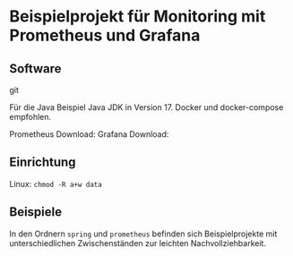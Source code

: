 # Beispielprojekt für Monitoring mit Prometheus und Grafana

## Software

git

Für die Java Beispiel Java JDK in Version 17.
Docker und docker-compose empfohlen.

Prometheus Download:
Grafana Download:


## Einrichtung

Linux:
`chmod -R a+w data`

## Beispiele
In den Ordnern `spring` und `prometheus` befinden sich Beispielprojekte mit unterschiedlichen Zwischenständen zur leichten Nachvollziehbarkeit.
